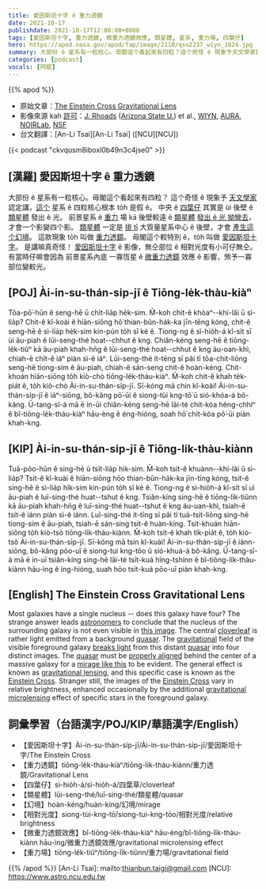 ```yaml
---
title: 愛因斯坦十字 ê 重力透鏡
date: 2021-10-17
publishdate: 2021-10-17T12:00:00+0800
tags: [愛因斯坦十字, 重力透鏡, 微重力透鏡效應, 類星體, 星系, 重力場, 四葉仔]
hero: https://apod.nasa.gov/apod/fap/image/2110/qso2237_wiyn_1024.jpg
summary: 大部份 ê 星系有一粒核心。毋閣這个看起來有四粒？這个奇怪 ê 現象予天文學家認定講，這个星系 ê 四粒核心根本 to̍h 是假 ê。
categories: [podcast]
vocals: [阿錕]
---
```


{{% apod %}}

- 原始文章：[The Einstein Cross Gravitational Lens](https://apod.nasa.gov/apod/ap211017.html)
- 影像來源 kah [許可](https://noirlab.edu/public/copyright/)：[J. Rhoads](https://isearch.asu.edu/profile/858089) ([Arizona State U.](https://sese.asu.edu/)) et al., [WIYN](https://www.noao.edu/wiyn/wiyn.html), [AURA](https://www.aura-astronomy.org/), [NOIRLab](https://noirlab.edu/), [NSF](https://www.nsf.gov/)
- 台文翻譯：[An-Li Tsai][An-Li Tsai] ([NCU][NCU])

{{< podcast "ckvqusm8iboxl0b49n3c4jse0" >}}

## [漢羅] 愛因斯坦十字 ê 重力透鏡
大部份 ê 星系有一粒核心。毋閣這个看起來有四粒？
這个奇怪 ê 現象予 [天文學家][astronomers] 認定講，[這个][this image] 星系 ê 四粒核心根本 to̍h 是假 ê。
中央 ê [四葉仔][cloverleaf] 其實是 ùi 後壁 ê [類星體][quasar 1] 發出 ê 光。
前景星系 ê [重力][gravitational] 場 kā 後壁較遠 ê [類星體][quasar 2] [發出 ê 光 拗彎去][breaks light]，才會一个影變四个影。
[類星體][quasar 3] 一定是 [排 tī][properly aligned] 大質量星系中心 ê 後壁，才會 [產生這个幻境][mirage like this]。
這款現象 to̍h 叫做 [重力透鏡][gravitational lensing]。
毋閣這个較特別 ê，to̍h 叫做 [愛因斯坦十字][Einstein Cross 1]。
是講嘛真奇怪！
[愛因斯坦十字][Einstein Cross 2] ê 影像，無仝部位 ê 相對光度有小可仔無仝。
有當時仔嘛會因為 前景星系內底 一寡恆星 ê [微重力透鏡][gravitational microlensing] 效應 ê 影響，煞予一寡部位變較光。

## [POJ] Ài-in-su-thán-si̍p-jī ê Tiōng-le̍k-thàu-kiàⁿ
Tōa-pō͘-hūn ê seng-hē ū chi̍t-lia̍p he̍k-sim.
M̄-koh chit-ê khòaⁿ--khí-lâi ū sì-lia̍p?
Chit-ê kî-koài ê hiān-siōng hō͘ thian-bûn-ha̍k-ka jīn-tēng kóng, chit-ê seng-hē ê sì-lia̍p he̍k-sim kin-pún to̍h sī ké ê.
Tiong-ng ê sì-hio̍h-á kî-si̍t sī ùi āu-piah ê lūi-seng-thé hoat--chhut ê kng.
Chiân-kéng seng-hē ê tiōng-le̍k-tiûⁿ kā āu-piah khah-hn̄g ê lūi-seng-thé hoat--chhut ê kng áu-oan-khì, chiah-ē chi̍t-ê iáⁿ piàn sì-ê iáⁿ.
Lūi-seng-thé it-tēng sī pâi tī tōa-chit-liōng seng-hē tiong-sim ê āu-piah, chiah-ē sán-seng chit-ê hoàn-kéng.
Chit-khoán hiān-siōng to̍h kiò-chò tiōng-le̍k-thàu-kiàⁿ.
M̄-koh chit-ê khah te̍k-pia̍t ê, to̍h kiò-chò Ài-in-su-thán-si̍p-jī.
Sī-kóng mā chin kî-koài!
Ài-in-su-thán-si̍p-jī ê iáⁿ-siōng, bô-kâng pō͘-ūi ê siong-tùi kng-tō͘ ū sió-khóa-á bô-kâng.
Ū-tang-sî-á mā ē in-ūi chiân-kéng seng-hē lāi-té chi̍t-kóa hêng-chhiⁿ ê bî-tiōng-le̍k-thàu-kiàⁿ hāu-èng ê éng-hióng, soah hō͘ chi̍t-kóa pō͘-ūi piàn khah-kng.


## [KIP] Ài-in-su-thán-si̍p-jī ê Tiōng-li̍k-thàu-kiànn
Tuā-pōo-hūn ê sing-hē ū tsi̍t-lia̍p hi̍k-sim.
M̄-koh tsit-ê khuànn--khí-lâi ū sì-lia̍p?
Tsit-ê kî-kuài ê hiān-siōng hōo thian-bûn-ha̍k-ka jīn-tīng kóng, tsit-ê sing-hē ê sì-lia̍p hi̍k-sim kin-pún to̍h sī ké ê.
Tiong-ng ê sì-hio̍h-á kî-si̍t sī uì āu-piah ê luī-sing-thé huat--tshut ê kng.
Tsiân-kíng sing-hē ê tiōng-li̍k-tiûnn kā āu-piah khah-hn̄g ê luī-sing-thé huat--tshut ê kng áu-uan-khì, tsiah-ē tsi̍t-ê iánn piàn sì-ê iánn.
Luī-sing-thé it-tīng sī pâi tī tuā-tsit-liōng sing-hē tiong-sim ê āu-piah, tsiah-ē sán-sing tsit-ê huàn-kíng.
Tsit-khuán hiān-siōng to̍h kiò-tsò tiōng-li̍k-thàu-kiànn.
M̄-koh tsit-ê khah ti̍k-pia̍t ê, to̍h kiò-tsò Ài-in-su-thán-si̍p-jī.
Sī-kóng mā tsin kî-kuài!
Ài-in-su-thán-si̍p-jī ê iánn-siōng, bô-kâng pōo-uī ê siong-tuì kng-tōo ū sió-khuá-á bô-kâng.
Ū-tang-sî-á mā ē in-uī tsiân-kíng sing-hē lāi-té tsi̍t-kuá hîng-tshinn ê bî-tiōng-li̍k-thàu-kiànn hāu-ìng ê íng-hióng, suah hōo tsi̍t-kuá pōo-uī piàn khah-kng.

## [English] The Einstein Cross Gravitational Lens
Most galaxies have a single nucleus -- does this galaxy have four?
The strange answer leads [astronomers][astronomers] to conclude that the nucleus of the surrounding galaxy is not even visible in [this image][this image].
The central [cloverleaf][cloverleaf] is rather light emitted from a background [quasar][quasar 1].
The [gravitational][gravitational] field of the visible foreground galaxy [breaks light][breaks light] from this distant [quasar][quasar 2] into four distinct images.
The [quasar][quasar 3] must be [properly aligned][properly aligned] behind the center of a massive galaxy for a [mirage like this][mirage like this] to be evident.
The general effect is known as [gravitational lensing][gravitational lensing], and this specific case is known as the [Einstein Cross][Einstein Cross 1].
Stranger still, the images of the [Einstein Cross][Einstein Cross 2] vary in relative brightness, enhanced occasionally by the additional [gravitational microlensing][gravitational microlensing] effect of specific stars in the foreground galaxy.

## 詞彙學習（台語漢字/POJ/KIP/華語漢字/English）
- 【愛因斯坦十字】Ài-in-su-thán-si̍p-jī/Ài-in-su-thán-si̍p-jī/愛因斯坦十字/The Einstein Cross
- 【重力透鏡】tiōng-le̍k-thàu-kiàⁿ/tiōng-li̍k-thàu-kiànn/重力透鏡/Gravitational Lens
- 【四葉仔】sì-hio̍h-á/sì-hio̍h-á/四葉草/cloverleaf
- 【類星體】lūi-seng-thé/luī-sing-thé/類星體/quasar
- 【幻境】hoàn-kéng/huàn-kíng/幻境/mirage
- 【相對光度】siong-tùi-kng-tō͘/siong-tuì-kng-tōo/相對光度/relative brightness
- 【微重力透鏡效應】bî-tiōng-le̍k-thàu-kiàⁿ hāu-èng/bî-tiōng-li̍k-thàu-kiànn hāu-ìng/微重力透鏡效應/gravitational microlensing effect
- 【重力場】tiōng-le̍k-tiûⁿ/tiōng-li̍k-tiûnn/重力場/gravitational field

{{% /apod %}}
[An-Li Tsai]: mailto:thianbun.taigi@gmail.com
[NCU]: https://www.astro.ncu.edu.tw

[astronomers]:https://aas.org/careers/career-in-astronomy
[this image]:https://noirlab.edu/public/images/noao-q2237/
[cloverleaf]:https://en.wikipedia.org/wiki/Four-leaf_clover
[quasar 1]:https://en.wikipedia.org/wiki/Quasar
[gravitational]:https://spaceplace.nasa.gov/what-is-gravity/en/
[breaks light]:http://www.youtube.com/watch?v=BkBNf_nFuhM
[quasar 2]:https://apod.nasa.gov/apod/ap000419.html
[quasar 3]:https://imagine.gsfc.nasa.gov/ask_astro/quasar.html
[properly aligned]:https://lh3.ggpht.com/_LlfXWxcpJyU/SkXvJ2cC99I/AAAAAAAAMxE/hC0Z002bgv4/7%20Maine%20Coon%20Kittens%5B9%5D.jpg
[mirage like this]:https://apod.nasa.gov/apod/ap990331.html
[gravitational lensing]:https://en.wikipedia.org/wiki/Gravitational_lens
[Einstein Cross 1]:http://www.astr.ua.edu/keel/agn/qso2237.html
[Einstein Cross 2]:https://apod.nasa.gov/apod/ap961215.html
[gravitational microlensing]:https://en.wikipedia.org/wiki/Gravitational_microlensing
